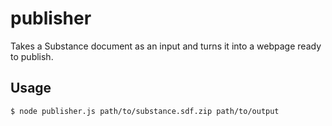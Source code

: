 publisher
=========

Takes a Substance document as an input and turns it into a webpage ready to publish.

## Usage

```
$ node publisher.js path/to/substance.sdf.zip path/to/output
```